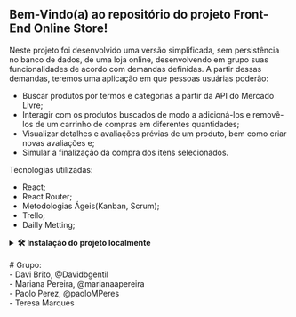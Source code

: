 ## Bem-Vindo(a) ao repositório do projeto Front-End Online Store!


Neste projeto foi desenvolvido uma versão simplificada, sem persistência no banco de dados, de uma loja online, desenvolvendo em grupo suas funcionalidades de acordo com demandas definidas.
A partir dessas demandas, teremos uma aplicação em que pessoas usuárias poderão:
- Buscar produtos por termos e categorias a partir da API do Mercado Livre;
- Interagir com os produtos buscados de modo a adicioná-los e removê-los de um carrinho de compras em diferentes quantidades;
- Visualizar detalhes e avaliações prévias de um produto, bem como criar novas avaliações e;
- Simular a finalização da compra dos itens selecionados.

Tecnologias utilizadas:
- React;
- React Router;
- Metodologias Ágeis(Kanban, Scrum);
- Trello;
- Dailly Metting;

<details>
<summary><strong>🛠 Instalação do projeto localmente </strong></summary><br />

1. Primeiro abra o terminal e crie um diretório com o comando <strong>mkdir</strong>:
``` 
 mkdir projetos
```

2. Entre no diretório que acabou de criar e clone o projeto:
``` 
 cd projetos
 git clone git@github.com:bmediato/FrontEndOnlineStore.git
```

3. Entre no diretório do projeto e instale as depenências necessárias: 
``` 
 cd FrontEndOnlineStore
 npm install
```

4.Por fim, rode o comando e acesse o projeto via browser, no caminho:
``` 
npm start
http://localhost:3000/
```

</details>
<br/>
# Grupo:<br/>
- Davi Brito, @Davidbgentil <br/>
- Mariana Pereira, @marianaapereira <br/>
- Paolo Perez, @paoloMPeres <br/>
- Teresa Marques
